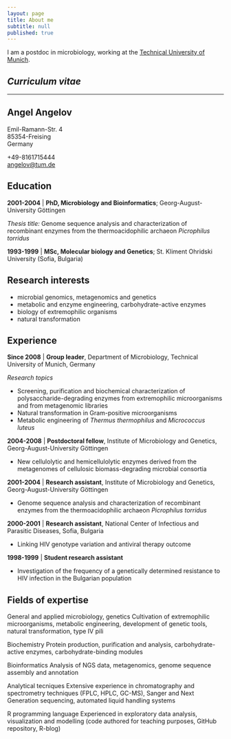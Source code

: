 ```yaml
---
layout: page
title: About me
subtitle: null
published: true
---
```



I am a postdoc in microbiology, working at the [Technical University of Munich](https://www.tum.de/).   


## *Curriculum vitae*

***
## Angel Angelov
Emil-Ramann-Str. 4  
85354-Freising   
Germany  
  
+49-8161715444  
angelov@tum.de



Education
----------------

**2001-2004** | **PhD, Microbiology and Bioinformatics**; Georg-August-University Göttingen

*Thesis title:* Genome sequence analysis and characterization of recombinant enzymes from the 
thermoacidophilic archaeon *Picrophilus torridus*

**1993-1999** | **MSc, Molecular biology and Genetics**; St. Kliment Ohridski University (Sofia, Bulgaria)


Research interests
--------------------------
  * microbial genomics, metagenomics and genetics 
  * metabolic and enzyme engineering, carbohydrate-active enzymes
  * biology of extremophilic organisms
  * natural transformation

Experience
-------------

**Since 2008** | **Group leader**, Department of Microbiology, Technical University of Munich, Germany

*Research topics*
* Screening, purification and biochemical characterization of polysaccharide-degrading enzymes from extremophilic microorganisms and from metagenomic libraries
* Natural transformation in Gram-positive microorganisms
* Metabolic engineering of *Thermus thermophilus* and *Micrococcus luteus*

**2004-2008** | **Postdoctoral fellow**, Institute of Microbiology and Genetics, Georg-August-University Göttingen

* New cellulolytic and hemicellulolytic enzymes derived from the metagenomes of cellulosic biomass-degrading microbial consortia

**2001-2004** | **Research assistant**,  Institute of Microbiology and Genetics, Georg-August-University Göttingen

* Genome sequence analysis and characterization of recombinant enzymes from the thermoacidophilic archaeon *Picrophilus torridus*

**2000-2001** | **Research assistant**, National Center of Infectious and Parasitic Diseases, Sofia, Bulgaria

* Linking HIV genotype variation and antiviral therapy outcome

**1998-1999** | **Student research assistant**

* Investigation of the frequency of a genetically determined resistance to HIV infection in the Bulgarian population

Fields of expertise
--------------------
General and applied microbiology, genetics
Cultivation of extremophilic microorganisms, metabolic engineering, development of genetic tools, natural transformation, type IV pili

Biochemistry
Protein production, purification and analysis, carbohydrate-active enzymes, carbohydrate-binding modules

Bioinformatics
Analysis of NGS data, metagenomics, genome sequence assembly and annotation 

Analytical tecniques
Extensive experience in chromatography and spectrometry techniques (FPLC, HPLC, GC-MS), Sanger and Next Generation sequencing, automated liquid handling systems

R programming language
Experienced in exploratory data analysis, visualization and modelling
(code authored for teaching purposes, GitHub repository, R-blog)

